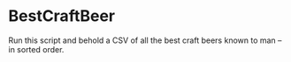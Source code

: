 # BestCraftBeer
Run this script and behold a CSV of all the best craft beers known to man – in sorted order. 
